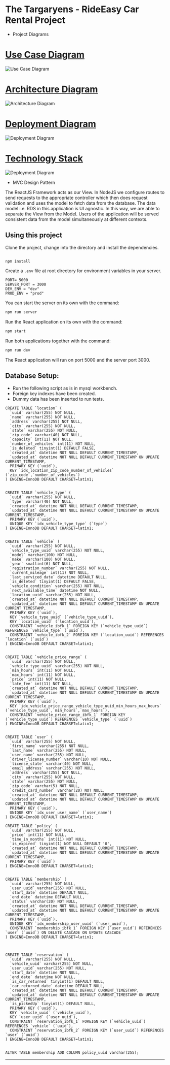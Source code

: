 # The Targaryens - RideEasy Car Rental Project

* Project Diagrams


# [Use Case Diagram](https://github.com/indy1501/RideEasy/blob/master/Diagrams/UseCase.png)

![Use Case Diagram](https://github.com/indy1501/RideEasy/blob/master/Diagrams/UseCase.png)




# [Architecture Diagram](https://github.com/indy1501/RideEasy/blob/master/Diagrams/Architecture.png)

![Architecture Diagram](https://github.com/indy1501/RideEasy/blob/master/Diagrams/Architecture.png)




# [Deployment Diagram](https://github.com/indy1501/RideEasy/blob/master/Diagrams/Deployment.png)

![Deployment Diagram](https://github.com/indy1501/RideEasy/blob/master/Diagrams/Deployment.png)



# [Technology Stack](https://github.com/indy1501/RideEasy/blob/master/Diagrams/TechStack.png)


![Deployment Diagram](https://github.com/indy1501/RideEasy/blob/master/Diagrams/TechStack.png)


* MVC Design Pattern

The ReactJS Framework acts as our View. In NodeJS we configure routes to send requests to the appropriate controller which then does request validation and uses the model to fetch data from the database. The data model i.e. RDS in this application is UI agnostic. In this way, we are able to separate the View from the Model. Users of the application will be served consistent data from the model simultaneously at different contexts.


## Using this project

Clone the project, change into the directory and install the dependencies.

```bash

npm install
```

Create a `.env` file at root directory for environment variables in your server.

```
PORT= 5000
SERVER_PORT = 3000
DEV_ENV = "dev"
PROD_ENV = "prod"
```

You can start the server on its own with the command:

```bash
npm run server
```

Run the React application on its own with the command:

```bash
npm start
```

Run both applications together with the command:

```bash
npm run dev
```

The React application will run on port 5000 and the server port 3000.

## Database Setup:

- Run the following script as is in mysql workbench.
- Foreign key indexes have been created.
- Dummy data has been inserted to run tests.

```
CREATE TABLE `location` (
  `uuid` varchar(255) NOT NULL,
  `name` varchar(255) NOT NULL,
  `address` varchar(255) NOT NULL,
  `city` varchar(255) NOT NULL,
  `state` varchar(255) NOT NULL,
  `zip_code` varchar(40) NOT NULL,
  `capacity` int(11) NOT NULL,
  `number_of_vehicles` int(11) NOT NULL,
  `is_deleted` tinyint(1) DEFAULT FALSE,
  `created_at` datetime NOT NULL DEFAULT CURRENT_TIMESTAMP,
  `updated_at` datetime NOT NULL DEFAULT CURRENT_TIMESTAMP ON UPDATE CURRENT_TIMESTAMP,
  PRIMARY KEY (`uuid`),
  KEY `idx_location_zip_code_number_of_vehicles` (`zip_code`,`number_of_vehicles`)
) ENGINE=InnoDB DEFAULT CHARSET=latin1;


CREATE TABLE `vehicle_type` (
  `uuid` varchar(255) NOT NULL,
  `type` varchar(40) NOT NULL,
  `created_at` datetime NOT NULL DEFAULT CURRENT_TIMESTAMP,
  `updated_at` datetime NOT NULL DEFAULT CURRENT_TIMESTAMP ON UPDATE CURRENT_TIMESTAMP,
  PRIMARY KEY (`uuid`),
  UNIQUE KEY `idx_vehicle_type_type` (`type`)
) ENGINE=InnoDB DEFAULT CHARSET=latin1;


CREATE TABLE `vehicle` (
  `uuid` varchar(255) NOT NULL,
  `vehicle_type_uuid` varchar(255) NOT NULL,
  `model` varchar(100) NOT NULL,
  `make` varchar(100) NOT NULL,
  `year` smallint(6) NOT NULL,
  `registration_number` varchar(255) NOT NULL,
  `current_mileage` int(11) NOT NULL,
  `last_serviced_date` datetime DEFAULT NULL,
  `is_deleted` tinyint(1) DEFAULT FALSE,
  `vehicle_condition` varchar(255) NOT NULL,
  `next_available_time` datetime NOT NULL,
  `location_uuid` varchar(255) NOT NULL,
  `created_at` datetime NOT NULL DEFAULT CURRENT_TIMESTAMP,
  `updated_at` datetime NOT NULL DEFAULT CURRENT_TIMESTAMP ON UPDATE CURRENT_TIMESTAMP,
  PRIMARY KEY (`uuid`),
  KEY `vehicle_type_uuid` (`vehicle_type_uuid`),
  KEY `location_uuid` (`location_uuid`),
  CONSTRAINT `vehicle_ibfk_1` FOREIGN KEY (`vehicle_type_uuid`) REFERENCES `vehicle_type` (`uuid`),
  CONSTRAINT `vehicle_ibfk_2` FOREIGN KEY (`location_uuid`) REFERENCES `location` (`uuid`) 
) ENGINE=InnoDB DEFAULT CHARSET=latin1;


CREATE TABLE `vehicle_price_range` (
  `uuid` varchar(255) NOT NULL,
  `vehicle_type_uuid` varchar(255) NOT NULL,
  `min_hours` int(11) NOT NULL,
  `max_hours` int(11) NOT NULL,
  `price` int(11) NOT NULL,
  `late_fee` int(11) NOT NULL,
  `created_at` datetime NOT NULL DEFAULT CURRENT_TIMESTAMP,
  `updated_at` datetime NOT NULL DEFAULT CURRENT_TIMESTAMP ON UPDATE CURRENT_TIMESTAMP,
  PRIMARY KEY (`uuid`),
  KEY `idx_vehicle_price_range_vehicle_type_uuid_min_hours_max_hours` (`vehicle_type_uuid`,`min_hours`,`max_hours`),
  CONSTRAINT `vehicle_price_range_ibfk_1` FOREIGN KEY (`vehicle_type_uuid`) REFERENCES `vehicle_type` (`uuid`)
) ENGINE=InnoDB DEFAULT CHARSET=latin1;


CREATE TABLE `user` (
  `uuid` varchar(255) NOT NULL,
  `first_name` varchar(255) NOT NULL,
  `last_name` varchar(255) NOT NULL,
  `user_name` varchar(255) NOT NULL,
  `driver_license_number` varchar(10) NOT NULL,
  `license_state` varchar(40) NOT NULL,
  `email_address` varchar(255) NOT NULL,
  `address` varchar(255) NOT NULL,
  `city` varchar(255) NOT NULL,
  `state` varchar(255) NOT NULL,
  `zip_code` varchar(5) NOT NULL,
  `credit_card_number` varchar(20) NOT NULL,
  `created_at` datetime NOT NULL DEFAULT CURRENT_TIMESTAMP,
  `updated_at` datetime NOT NULL DEFAULT CURRENT_TIMESTAMP ON UPDATE CURRENT_TIMESTAMP,
  PRIMARY KEY (`uuid`),
  UNIQUE KEY `idx_user_user_name` (`user_name`)
) ENGINE=InnoDB DEFAULT CHARSET=latin1;

CREATE TABLE `policy` (
  `uuid` varchar(255) NOT NULL,
  `price` int(11) NOT NULL,
  `time_in_months` int(11) NOT NULL,
  `is_expired` tinyint(1) NOT NULL DEFAULT '0',
  `created_at` datetime NOT NULL DEFAULT CURRENT_TIMESTAMP,
  `updated_at` datetime NOT NULL DEFAULT CURRENT_TIMESTAMP ON UPDATE CURRENT_TIMESTAMP,
  PRIMARY KEY (`uuid`)
) ENGINE=InnoDB DEFAULT CHARSET=latin1;


CREATE TABLE `membership` (
  `uuid` varchar(255) NOT NULL,
  `user_uuid` varchar(255) NOT NULL,
  `start_date` datetime DEFAULT NULL,
  `end_date` datetime DEFAULT NULL,
  `status` varchar(20) NOT NULL,
  `created_at` datetime NOT NULL DEFAULT CURRENT_TIMESTAMP,
  `updated_at` datetime NOT NULL DEFAULT CURRENT_TIMESTAMP ON UPDATE CURRENT_TIMESTAMP,
  PRIMARY KEY (`uuid`),
  UNIQUE KEY `idx_membership_user_uuid` (`user_uuid`),
  CONSTRAINT `membership_ibfk_1` FOREIGN KEY (`user_uuid`) REFERENCES `user` (`uuid`) ON DELETE CASCADE ON UPDATE CASCADE
) ENGINE=InnoDB DEFAULT CHARSET=latin1;



CREATE TABLE `reservation` (
  `uuid` varchar(255) NOT NULL,
  `vehicle_uuid` varchar(255) NOT NULL,
  `user_uuid` varchar(255) NOT NULL,
  `start_date` datetime NOT NULL,
  `end_date` datetime NOT NULL,
  `is_car_returned` tinyint(1) DEFAULT NULL,
  `car_returned_date` datetime DEFAULT NULL,
  `created_at` datetime NOT NULL DEFAULT CURRENT_TIMESTAMP,
  `updated_at` datetime NOT NULL DEFAULT CURRENT_TIMESTAMP ON UPDATE CURRENT_TIMESTAMP,
  `is_pickedUp` tinyint(1) DEFAULT NULL,
  PRIMARY KEY (`uuid`),
  KEY `vehicle_uuid` (`vehicle_uuid`),
  KEY `user_uuid` (`user_uuid`),
  CONSTRAINT `reservation_ibfk_1` FOREIGN KEY (`vehicle_uuid`) REFERENCES `vehicle` (`uuid`),
  CONSTRAINT `reservation_ibfk_2` FOREIGN KEY (`user_uuid`) REFERENCES `user` (`uuid`) 
) ENGINE=InnoDB DEFAULT CHARSET=latin1;


ALTER TABLE membership ADD COLUMN policy_uuid varchar(255);
```
---
